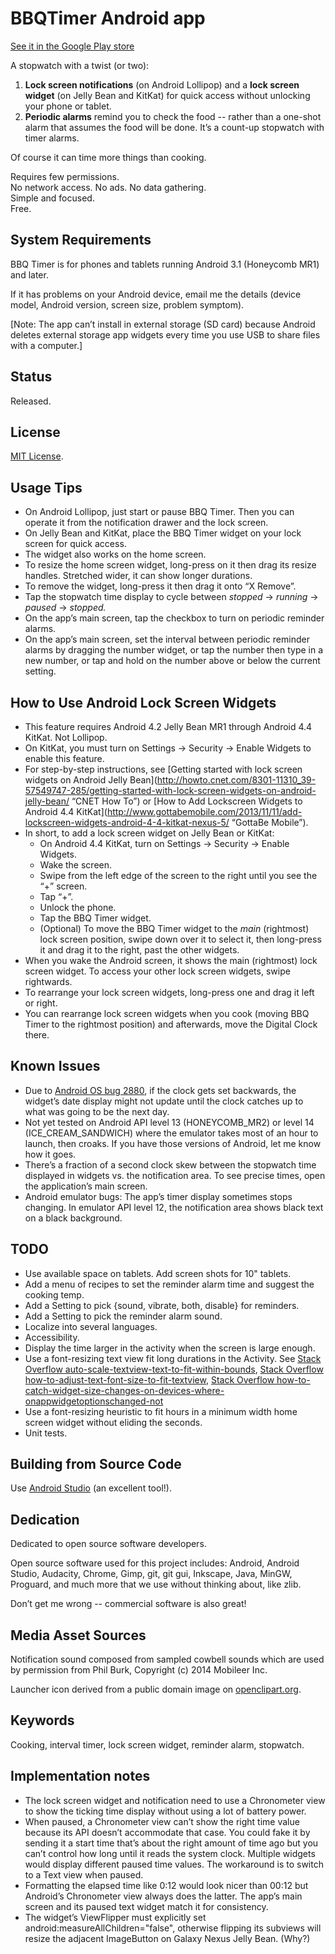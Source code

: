 # BBQTimer Android app

[See it in the Google Play store](https://play.google.com/store/apps/details?id=com.onefishtwo.bbqtimer)

A stopwatch with a twist (or two):

1. **Lock screen notifications** (on Android Lollipop) and a **lock screen widget** (on Jelly Bean and
   KitKat) for quick access without unlocking your phone or tablet.
2. **Periodic alarms** remind you to check the food -- rather than a one-shot alarm that assumes the
   food will be done. It’s a count-up stopwatch with timer alarms.

Of course it can time more things than cooking.

Requires few permissions.  
No network access. No ads. No data gathering.  
Simple and focused.  
Free.

## System Requirements

BBQ Timer is for phones and tablets running Android 3.1 (Honeycomb MR1) and later.

If it has problems on your Android device, email me the details (device model, Android
version, screen size, problem symptom).

[Note: The app can’t install in external storage (SD card) because Android deletes
external storage app widgets every time you use USB to share files with a computer.]

## Status

Released.

## License

[MIT License](https://github.com/1fish2/BBQTimer/blob/master/LICENSE.md).

## Usage Tips
* On Android Lollipop, just start or pause BBQ Timer. Then you can operate it from the notification
  drawer and the lock screen.
* On Jelly Bean and KitKat, place the BBQ Timer widget on your lock screen for quick access.
* The widget also works on the home screen.
* To resize the home screen widget, long-press on it then drag its resize handles.
  Stretched wider, it can show longer durations.
* To remove the widget, long-press it then drag it onto “X Remove”.
* Tap the stopwatch time display to cycle between *stopped* → *running* → *paused* → *stopped.*
* On the app’s main screen, tap the checkbox to turn on periodic reminder alarms.
* On the app’s main screen, set the interval between periodic reminder alarms by
  dragging the number widget, or tap the number then type in a new number, or tap and hold on the
  number above or below the current setting.

## How to Use Android Lock Screen Widgets
* This feature requires Android 4.2 Jelly Bean MR1 through Android 4.4 KitKat. Not Lollipop.
* On KitKat, you must turn on Settings → Security → Enable Widgets to enable this feature.
* For step-by-step instructions, see [Getting started with lock screen widgets on Android Jelly
  Bean](http://howto.cnet.com/8301-11310_39-57549747-285/getting-started-with-lock-screen-widgets-on-android-jelly-bean/
  “CNET How To”)
  or [How to Add Lockscreen Widgets to Android 4.4
  KitKat](http://www.gottabemobile.com/2013/11/11/add-lockscreen-widgets-android-4-4-kitkat-nexus-5/
  “GottaBe Mobile”).
* In short, to add a lock screen widget on Jelly Bean or KitKat:
    * On Android 4.4 KitKat, turn on Settings → Security → Enable Widgets.
    * Wake the screen.
    * Swipe from the left edge of the screen to the right until you see the “+” screen.
    * Tap “+”.
    * Unlock the phone.
    * Tap the BBQ Timer widget.
    * (Optional) To move the BBQ Timer widget to the *main* (rightmost) lock screen position, swipe
      down over it to select it, then long-press it and drag it to the right, past the other
      widgets.
* When you wake the Android screen, it shows the main (rightmost) lock screen widget.
  To access your other lock screen widgets, swipe rightwards.
* To rearrange your lock screen widgets, long-press one and drag it left or right.
* You can rearrange lock screen widgets when you cook (moving BBQ Timer to the rightmost
  position) and afterwards, move the Digital Clock there.

## Known Issues
* Due to [Android OS bug 2880](https://code.google.com/p/android/issues/detail?id=2880), if the
  clock gets set backwards, the widget’s date display might not update until the clock catches up to
  what was going to be the next day.
* Not yet tested on Android API level 13 (HONEYCOMB_MR2) or level 14 (ICE_CREAM_SANDWICH) where the
  emulator takes most of an hour to launch, then croaks. If you have those versions of
  Android, let me know how it goes.
* There’s a fraction of a second clock skew between the stopwatch time displayed in widgets vs. the
  notification area. To see precise times, open the application’s main screen.
* Android emulator bugs: The app’s timer display sometimes stops changing. In emulator API level 12,
  the notification area shows black text on a black background.

## TODO
* Use available space on tablets. Add screen shots for 10" tablets.
* Add a menu of recipes to set the reminder alarm time and suggest the cooking temp.
* Add a Setting to pick {sound, vibrate, both, disable} for reminders.
* Add a Setting to pick the reminder alarm sound.
* Localize into several languages.
* Accessibility.
* Display the time larger in the activity when the screen is large enough.
* Use a font-resizing text view fit long durations in the Activity. See
  [Stack Overflow auto-scale-textview-text-to-fit-within-bounds](http://stackoverflow.com/questions/5033012/auto-scale-textview-text-to-fit-within-bounds/),
  [Stack Overflow how-to-adjust-text-font-size-to-fit-textview](http://stackoverflow.com/questions/2617266/how-to-adjust-text-font-size-to-fit-textview/),
  [Stack Overflow how-to-catch-widget-size-changes-on-devices-where-onappwidgetoptionschanged-not](http://stackoverflow.com/questions/17396045/how-to-catch-widget-size-changes-on-devices-where-onappwidgetoptionschanged-not)
* Use a font-resizing heuristic to fit hours in a minimum width home screen widget without eliding
  the seconds.
* Unit tests.

## Building from Source Code
Use [Android Studio](http://developer.android.com/sdk/installing/studio.html) (an excellent tool!).

## Dedication
Dedicated to open source software developers.

Open source software used for this project includes: Android, Android Studio, Audacity, Chrome,
Gimp, git, git gui, Inkscape, Java, MinGW, Proguard, and much more that we use without thinking
about, like zlib.

Don’t get me wrong -- commercial software is also great!

## Media Asset Sources
Notification sound composed from sampled cowbell sounds which are used by permission from Phil Burk,
Copyright (c) 2014 Mobileer Inc.

Launcher icon derived from a public domain image on [openclipart.org](http://openclipart.org).

## Keywords
Cooking, interval timer, lock screen widget, reminder alarm, stopwatch.

## Implementation notes
* The lock screen widget and notification need to use a Chronometer view to show the ticking time
display without using a lot of battery power.
* When paused, a Chronometer view can’t show the right time value because its API doesn’t
accommodate that case. You could fake it by sending it a start time that’s about the right amount of
time ago but you can’t control how long until it reads the system clock. Multiple widgets would
display different paused time values. The workaround is to switch to a Text view when paused.
* Formatting the elapsed time like 0:12 would look nicer than 00:12 but Android’s Chronometer view
always does the latter. The app’s main screen and its paused text widget match it for consistency.
* The widget’s ViewFlipper must explicitly set android:measureAllChildren="false", otherwise
flipping its subviews will resize the adjacent ImageButton on Galaxy Nexus Jelly Bean. (Why?)
